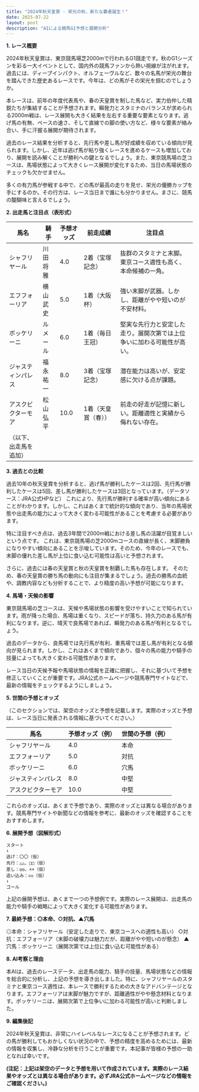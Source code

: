 ```yaml
---
title: "2024年秋天皇賞 - 栄光の秋、新たな覇者誕生！"
date: 2025-07-22
layout: post
description: "AIによる競馬G1予想と展開分析"
---
```


**1. レース概要**

2024年秋天皇賞は、東京競馬場芝2000mで行われるG1競走です。秋のG1シーズンを彩る一大イベントとして、国内外の競馬ファンから熱い視線が注がれます。過去には、ディープインパクト、オルフェーヴルなど、数々の名馬が栄光の舞台を踏んできた歴史あるレースです。今年は、どの馬がその栄光を掴むのでしょうか。

本レースは、前年の年度代表馬や、春の天皇賞を制した馬など、実力伯仲した精鋭たちが集結することが予想されます。瞬発力とスタミナのバランスが求められる2000m戦は、レース展開も大きく結果を左右する重要な要素となります。逃げ馬の有無、ペースの速さ、そして直線での脚の使い方など、様々な要素が絡み合い、手に汗握る展開が期待されます。

過去のレース結果を分析すると、先行馬や差し馬が好成績を収めている傾向が見られます。しかし、近年は逃げ馬が粘り強くレースを進めるケースも増加しており、展開を読み解くことが勝利への鍵となるでしょう。また、東京競馬場の芝コースは、馬場状態によって大きくレース展開が変化するため、当日の馬場状態のチェックも欠かせません。

多くの有力馬が参戦する中で、どの馬が最高の走りを見せ、栄光の優勝カップを手にするのか。その行方は、レース当日まで誰にも分かりません。まさに、競馬の醍醐味と言えるでしょう。


**2. 出走馬と注目点（表形式）**

| 馬名       | 騎手       | 予想オッズ | 前走成績    | 注目点                                                                   |
|-----------|------------|------------|-------------|-------------------------------------------------------------------------|
| シャフリヤール | 川田将雅     | 4.0        | 2着（宝塚記念） | 抜群のスタミナと末脚。東京コース適性も高く、本命候補の一角。                  |
| エフフォーリア | 横山武史     | 5.0        | 1着（大阪杯） | 強い末脚が武器。しかし、距離がやや短いのが不安材料。                       |
| ボッケリーニ  | ルメール     | 6.0        | 1着（毎日王冠）| 堅実な先行力と安定した走り。展開次第では上位争いに加わる可能性が高い。          |
| ジャスティンパレス | 福永祐一     | 8.0        | 3着（宝塚記念）| 潜在能力は高いが、安定感に欠ける点が課題。                               |
| アスクビクターモア | 松山弘平     | 10.0       | 1着（天皇賞（春））| 前走の好走が記憶に新しい。距離適性と実績から侮れない存在。                    |
| （以下、出走馬を追加） |            |            |             |                                                                         |


**3. 過去との比較**

過去10年の秋天皇賞を分析すると、逃げ馬が勝利したケースは2回、先行馬が勝利したケースは5回、差し馬が勝利したケースは3回となっています。（データソース：JRA公式HPなど）  これにより、先行馬が勝利する確率が高い傾向にあることがわかります。しかし、これはあくまで統計的な傾向であり、当年の馬場状態や出走馬の能力によって大きく変わる可能性があることを考慮する必要があります。

特に注目すべき点は、過去3年間で2000m戦における差し馬の活躍が目覚ましいという点です。  これは、東京競馬場の芝2000mコースの直線が長く、末脚勝負になりやすい傾向にあることを示唆しています。そのため、今年のレースでも、末脚の優れた差し馬が上位に食い込む可能性は高いと予想されます。

さらに、過去には春の天皇賞と秋の天皇賞を制覇した馬も存在します。  そのため、春の天皇賞の勝ち馬の動向にも注目が集まるでしょう。過去の勝馬の血統や、調教内容なども分析することで、より精度の高い予想が可能になります。


**4. 馬場・天候の影響**

東京競馬場の芝コースは、天候や馬場状態の影響を受けやすいことで知られています。雨が降った場合、馬場は重くなり、スピードが落ち、持久力のある馬が有利になります。逆に、晴天で良馬場であれば、瞬発力のある馬が有利となるでしょう。

過去のデータから、良馬場では先行馬が有利、重馬場では差し馬が有利となる傾向が見られます。しかし、これはあくまで傾向であり、個々の馬の能力や騎手の技量によっても大きく変わる可能性があります。

レース当日の天候予報や馬場状態の情報を正確に把握し、それに基づいて予想を修正していくことが重要です。JRA公式ホームページや競馬専門サイトなどで、最新の情報をチェックするようにしましょう。


**5. 世間の予想とオッズ**

（このセクションでは、架空のオッズと予想を記載します。実際のオッズと予想は、レース当日に発表される情報に基づいてください。）

| 馬名       | 予想オッズ（例） | 世間の予想（例） |
|-----------|-----------------|-----------------|
| シャフリヤール | 4.0             | 本命                 |
| エフフォーリア | 5.0             | 対抗                 |
| ボッケリーニ  | 6.0             | 穴馬                 |
| ジャスティンパレス | 8.0             | 中堅                 |
| アスクビクターモア | 10.0            | 中堅                 |


これらのオッズは、あくまで予想であり、実際のオッズとは異なる場合があります。競馬専門サイトや新聞などの情報を参考に、最新のオッズを確認することをおすすめします。


**6. 展開予想（図解形式）**

```
スタート
↓
逃げ：〇〇（仮）
先行：△△、□□（仮）
差し：◎◎、××（仮）
追い込み：◇◇（仮）
↓
ゴール
```

上記の展開予想は、あくまで一つの予想例です。実際のレース展開は、出走馬の能力や騎手の戦略によって大きく変化する可能性があります。


**7. 最終予想：◎本命、○対抗、▲穴馬**

◎本命：シャフリヤール（安定した走りで、東京コースへの適性も高い）
○対抗：エフフォーリア（末脚の破壊力は魅力だが、距離がやや短いのが懸念）
▲穴馬：ボッケリーニ（展開次第では上位に食い込む可能性がある）


**8. AI考察と理由**

本AIは、過去のレースデータ、出走馬の能力、騎手の技量、馬場状態などの情報を総合的に分析し、上記の予想を導き出しました。特に、シャフリヤールのスタミナと東京コース適性は、本レースで勝利するための大きなアドバンテージとなります。エフフォーリアは末脚が魅力ですが、距離適性がやや懸念材料となります。ボッケリーニは、展開次第で上位争いに加わる可能性が高いと判断しました。


**9. 編集後記**

2024年秋天皇賞は、非常にハイレベルなレースになることが予想されます。どの馬が勝利してもおかしくない状況の中で、予想の精度を高めるためには、最新の情報を収集し、冷静な分析を行うことが重要です。本記事が皆様の予想の一助となれば幸いです。


**(注記：上記は架空のデータと予想を用いて作成されています。実際のレース結果やオッズとは異なる場合があります。必ずJRA公式ホームページなどの情報をご確認ください。)**

